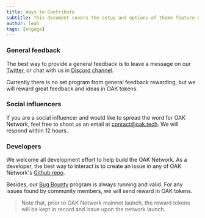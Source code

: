 ```yaml
---
title: Ways to Contribute
subtitle: This document covers the setup and options of theme feature described in the doc title
author: leah
tags: [engage]
---
```


### General feedback
The best way to provide a general feedback is to leave a message on our [Twitter](https://twitter.com/oak_network), or chat with us in [Discord channel](https://discord.gg/7W9UDvsbwh).

Currently there is no set program from general feedback rewarding, but we will reward great feedback and ideas in OAK tokens.

### Social influencers
If you are a social influencer and would like to spread the word for OAK Network, feel free to shoot us an email at <contact@oak.tech>. We will respond within 12 hours.

### Developers
We welcome all development effort to help build the OAK Network. As a developer, the best way to interact is to create an issue in any of OAK Network's [Github repo](https://github.com/OAK-Foundation/).

Besides, our [Bug Bounty](../bug-bounty) program is always running and valid. For any issues found by community members, we will send reward in OAK tokens. 

> Note that, prior to OAK Network mainnet launch, the reward tokens will be kept in record and issue upon the network launch.